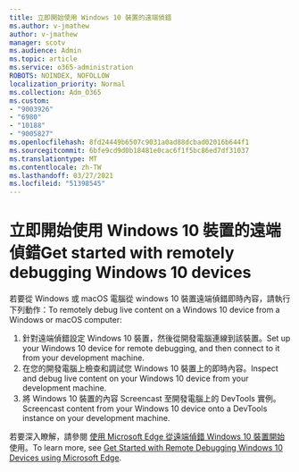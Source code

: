 ```yaml
---
title: 立即開始使用 Windows 10 裝置的遠端偵錯
ms.author: v-jmathew
author: v-jmathew
manager: scotv
ms.audience: Admin
ms.topic: article
ms.service: o365-administration
ROBOTS: NOINDEX, NOFOLLOW
localization_priority: Normal
ms.collection: Adm_O365
ms.custom:
- "9003926"
- "6980"
- "10188"
- "9005827"
ms.openlocfilehash: 8fd24449b6507c9031a0ad88dcbad02016b644f1
ms.sourcegitcommit: 6bfe9cd9d0b18481e0cac6f1f5bc86ed7df31037
ms.translationtype: MT
ms.contentlocale: zh-TW
ms.lasthandoff: 03/27/2021
ms.locfileid: "51398545"
---
```

# <a name="get-started-with-remotely-debugging-windows-10-devices"></a><span data-ttu-id="8bdf1-102">立即開始使用 Windows 10 裝置的遠端偵錯</span><span class="sxs-lookup"><span data-stu-id="8bdf1-102">Get started with remotely debugging Windows 10 devices</span></span>

<span data-ttu-id="8bdf1-103">若要從 Windows 或 macOS 電腦從 windows 10 裝置遠端偵錯即時內容，請執行下列動作：</span><span class="sxs-lookup"><span data-stu-id="8bdf1-103">To remotely debug live content on a Windows 10 device from a Windows or macOS computer:</span></span>

1. <span data-ttu-id="8bdf1-104">針對遠端偵錯設定 Windows 10 裝置，然後從開發電腦連線到該裝置。</span><span class="sxs-lookup"><span data-stu-id="8bdf1-104">Set up your Windows 10 device for remote debugging, and then connect to it from your development machine.</span></span>
2. <span data-ttu-id="8bdf1-105">在您的開發電腦上檢查和調試您 Windows 10 裝置上的即時內容。</span><span class="sxs-lookup"><span data-stu-id="8bdf1-105">Inspect and debug live content on your Windows 10 device from your development machine.</span></span>
3. <span data-ttu-id="8bdf1-106">將 Windows 10 裝置的內容 Screencast 至開發電腦上的 DevTools 實例。</span><span class="sxs-lookup"><span data-stu-id="8bdf1-106">Screencast content from your Windows 10 device onto a DevTools instance on your development machine.</span></span>

<span data-ttu-id="8bdf1-107">若要深入瞭解，請參閱 [使用 Microsoft Edge 從遠端偵錯 Windows 10 裝置開始](https://go.microsoft.com/fwlink/?linkid=2142172)使用。</span><span class="sxs-lookup"><span data-stu-id="8bdf1-107">To learn more, see [Get Started with Remote Debugging Windows 10 Devices using Microsoft Edge](https://go.microsoft.com/fwlink/?linkid=2142172).</span></span>
